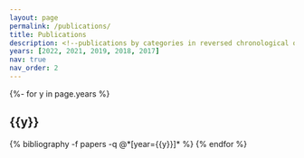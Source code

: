 ```yaml
---
layout: page
permalink: /publications/
title: Publications
description: <!--publications by categories in reversed chronological order. generated by jekyll-scholar.-->
years: [2022, 2021, 2019, 2018, 2017]
nav: true
nav_order: 2
---
```

<!-- _pages/publications.md -->
<div class="publications">

{%- for y in page.years %}
  <h2 class="year">{{y}}</h2>
  {% bibliography -f papers -q @*[year={{y}}]* %}
{% endfor %}

</div>
